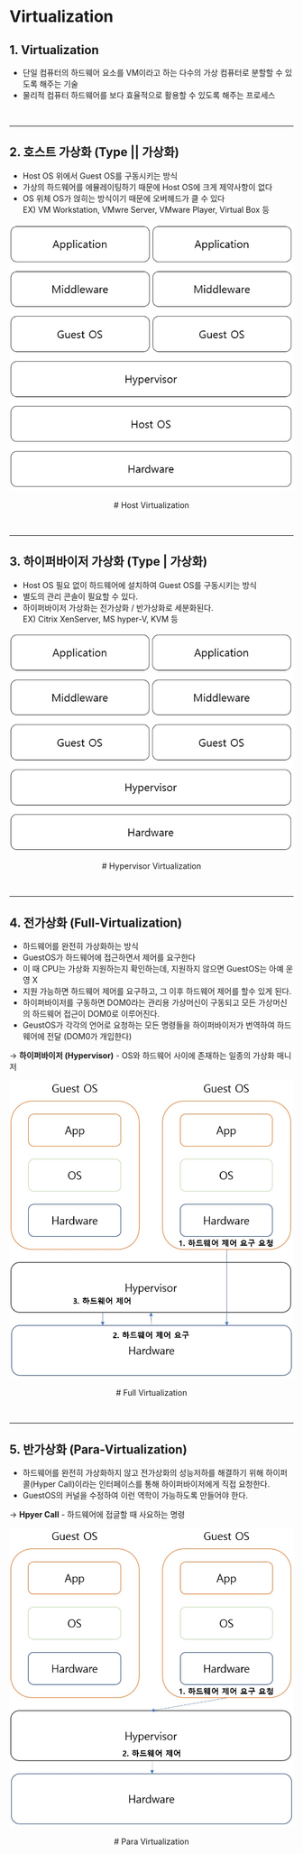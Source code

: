 # Virtualization
## **1. Virtualization**
* 단일 컴퓨터의 하드웨어 요소를 VM이라고 하는 다수의 가상 컴퓨터로 분할할 수 있도록 해주는 기술
* 물리적 컴퓨터 하드웨어를 보다 효율적으로 활용할 수 있도록 해주는 프로세스

<br>

***

## **2. 호스트 가상화 (Type || 가상화)**
* Host OS 위에서 Guest OS를 구동시키는 방식
* 가상의 하드웨어를 에뮬레이팅하기 때문에 Host OS에 크게 제약사항이 없다
* OS 위체 OS가 얹히는 방식이기 때문에 오버헤드가 클 수 있다<br>
EX) VM Workstation, VMwre Server, VMware Player, Virtual Box 등

<p align = "center">
    <img src="Pictures\Host Virtualization.jpg">
    </p>
    <p align = "center"> # Host Virtualization </p>


<br>

***

## **3. 하이퍼바이저 가상화 (Type | 가상화)**
* Host OS 필요 없이 하드웨어에 설치하여 Guest OS를 구동시키는 방식
* 별도의 관리 콘솔이 필요할 수 있다.
* 하이퍼바이저 가상화는 전가상화 / 반가상화로 세분화된다.<br>
EX) Citrix XenServer, MS hyper-V, KVM 등

<p align = "center">
    <img src="Pictures\Hpyervisor Virtualization.jpg">
    </p>
    <p align = "center"> # Hypervisor Virtualization </p>


<br>

***

## **4. 전가상화 (Full-Virtualization)**
* 하드웨어를 완전히 가상화하는 방식
* GuestOS가 하드웨어에 접근하면서 제어를 요구한다
* 이 때 CPU는 가상화 지원하는지 확인하는데, 지원하지 않으면 GuestOS는 아예 운영 X
* 지원 가능하면 하드웨어 제어를 요구하고, 그 이후 하드웨어 제어를 할수 있게 된다.
* 하이퍼바이저를 구동하면 DOM0라는 관리용 가상머신이 구동되고 모든 가상머신의 하드웨어 접근이 DOM0로 이루어진다.
* GeustOS가 각각의 언어로 요청하는 모든 명령들을 하이퍼바이저가 번역하여 하드웨어에 전달 (DOM0가 개입한다)

→ **하이퍼바이저 (Hypervisor)** - OS와 하드웨어 사이에 존재하는 일종의 가상화 매니저

<p align = "center">
    <img src="Pictures\Full Virtualization.jpg">
    </p>
    <p align = "center"> # Full Virtualization </p>

<br>

***

## **5. 반가상화 (Para-Virtualization)**
* 하드웨어를 완전히 가상화하지 않고 전가상화의 성능저하를 해결하기 위해 하이퍼콜(Hyper Call)이라는 인터페이스를 통해 하이퍼바이저에게 직접 요청한다.
* GuestOS의 커널을 수정하여 이런 역학이 가능하도록 만들어야 한다.

→ **Hpyer Call** - 하드웨어에 접글할 때 사요하는 명령

<p align = "center">
    <img src="Pictures\Para Virtualization.jpg">
    </p>
    <p align = "center"> # Para Virtualization </p>

<br>